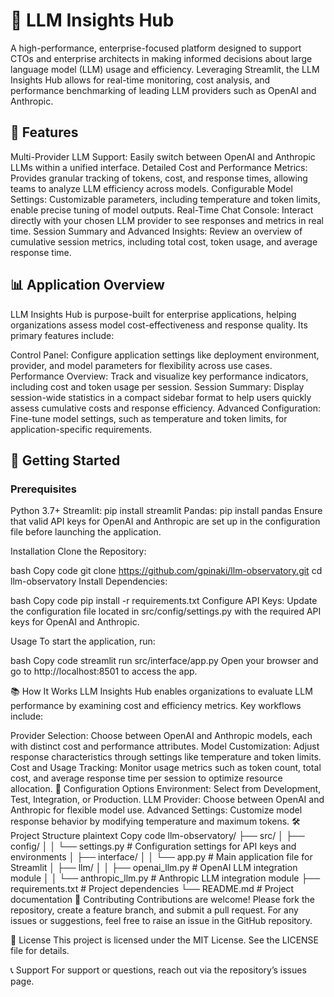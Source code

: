 # 🧠 LLM Insights Hub
A high-performance, enterprise-focused platform designed to support CTOs and enterprise architects in making informed decisions about large language model (LLM) usage and efficiency. Leveraging Streamlit, the LLM Insights Hub allows for real-time monitoring, cost analysis, and performance benchmarking of leading LLM providers such as OpenAI and Anthropic.

## 🌟 Features
Multi-Provider LLM Support: Easily switch between OpenAI and Anthropic LLMs within a unified interface.
Detailed Cost and Performance Metrics: Provides granular tracking of tokens, cost, and response times, allowing teams to analyze LLM efficiency across models.
Configurable Model Settings: Customizable parameters, including temperature and token limits, enable precise tuning of model outputs.
Real-Time Chat Console: Interact directly with your chosen LLM provider to see responses and metrics in real time.
Session Summary and Advanced Insights: Review an overview of cumulative session metrics, including total cost, token usage, and average response time.

## 📊 Application Overview
LLM Insights Hub is purpose-built for enterprise applications, helping organizations assess model cost-effectiveness and response quality. Its primary features include:

Control Panel: Configure application settings like deployment environment, provider, and model parameters for flexibility across use cases.
Performance Overview: Track and visualize key performance indicators, including cost and token usage per session.
Session Summary: Display session-wide statistics in a compact sidebar format to help users quickly assess cumulative costs and response efficiency.
Advanced Configuration: Fine-tune model settings, such as temperature and token limits, for application-specific requirements.
## 🚀 Getting Started
### Prerequisites
Python 3.7+
Streamlit: pip install streamlit
Pandas: pip install pandas
Ensure that valid API keys for OpenAI and Anthropic are set up in the configuration file before launching the application.

Installation
Clone the Repository:

bash
Copy code
git clone https://github.com/gpinaki/llm-observatory.git
cd llm-observatory
Install Dependencies:

bash
Copy code
pip install -r requirements.txt
Configure API Keys: Update the configuration file located in src/config/settings.py with the required API keys for OpenAI and Anthropic.

Usage
To start the application, run:

bash
Copy code
streamlit run src/interface/app.py
Open your browser and go to http://localhost:8501 to access the app.

📚 How It Works
LLM Insights Hub enables organizations to evaluate LLM performance by examining cost and efficiency metrics. Key workflows include:

Provider Selection: Choose between OpenAI and Anthropic models, each with distinct cost and performance attributes.
Model Customization: Adjust response characteristics through settings like temperature and token limits.
Cost and Usage Tracking: Monitor usage metrics such as token count, total cost, and average response time per session to optimize resource allocation.
🔧 Configuration Options
Environment: Select from Development, Test, Integration, or Production.
LLM Provider: Choose between OpenAI and Anthropic for flexible model use.
Advanced Settings: Customize model response behavior by modifying temperature and maximum tokens.
🛠️ Project Structure
plaintext
Copy code
llm-observatory/
├── src/
│   ├── config/
│   │   └── settings.py         # Configuration settings for API keys and environments
│   ├── interface/
│   │   └── app.py              # Main application file for Streamlit
│   ├── llm/
│   │   ├── openai_llm.py       # OpenAI LLM integration module
│   │   └── anthropic_llm.py    # Anthropic LLM integration module
├── requirements.txt            # Project dependencies
└── README.md                   # Project documentation
🤝 Contributing
Contributions are welcome! Please fork the repository, create a feature branch, and submit a pull request. For any issues or suggestions, feel free to raise an issue in the GitHub repository.

📄 License
This project is licensed under the MIT License. See the LICENSE file for details.

📞 Support
For support or questions, reach out via the repository’s issues page.